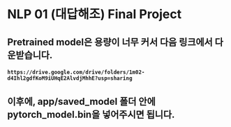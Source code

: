 # NLP 01 (대답해조) Final Project

## Pretrained model은 용량이 너무 커서 다음 링크에서 다운받습니다.
#### `https://drive.google.com/drive/folders/1m02-d4Ihl2gdfKoM9iUHqE2AlvdjMhhE?usp=sharing`

## 이후에, app/saved_model 폴더 안에 pytorch_model.bin을 넣어주시면 됩니다.